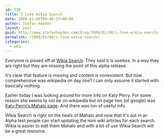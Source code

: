 ```yaml
---
id: 738
title: I Love Wikia Search
date: 2008-01-08T00:40:13+00:00
author: Stefan Hayden
layout: post
guid: http://www.stefanhayden.com/blog/2008/01/08/i-love-wikia-search/
permalink: /2008/01/08/i-love-wikia-search/
categories:
  - web
---
```

Everyone is pissed off at <a href="http://search.wikia.com/wiki/Search_Wikia">Wikia Search</a>. They said it is useless. In a way they are right but they are missing the point of this alpha release.

It's clear that feature is missing and content is nonexistent. But how comprehensive was wikipedia on day one? I can only assume it started with basically nothing.

Earlier today I was looking around for more info on Katy Perry. For some reason she seems to not be on wikipedia but on page two (of google) was <a href="http://www.mahalo.com/Katy_Perry">Katy Perry's Mahalo page</a>. And there was ton of useful info.

Wikia Search is right on the heals of Mahalo and now that it's out in an Alpha test people can start updating the mini wiki articles for each search. Wikia is easier to edit them Mahalo and with a lot of use Wikia Search will be a great resource.